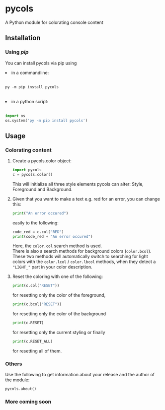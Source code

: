 # pycols
A Python module for colorating console content
## Installation
### Using *pip*
You can install pycols via pip using
<li>in a commandline:</li><br/>

```
py -m pip install pycols
```
<br/>
<li>in a python script:</li><br/>

```python
import os
os.system('py -m pip install pycols')
```
## Usage
### Colorating content
<ol>
<li>Create a pycols.color object:

```python
import pycols
c = pycols.color()
```
This will initialize all three style elements pycols can alter: Style, Foreground and Background.</li>
<li>Given that you want to make a text e.g. red for an error, you can change this:

```python
print("An error occured")
```
easily to the following:
```python
code_red = c.col("RED")
print(code_red + "An error occured")
```
Here, the <code>color.col</code> search method is used.<br/>
There is also a search methods for background colors (<code>color.bcol</code>).<br/>
These two methods will automatically switch to searching for light colors with the <code>color.lcol</code> / <code>color.lbcol</code> methods,
when they detect a <code>"LIGHT_"</code> part in your color description.</li>
<li>Reset the coloring with one of the following:

```python
print(c.col("RESET"))
```
for resetting only the color of the foreground,
```python
print(c.bcol("RESET"))
```
for resetting only the color of the background
```python
print(c.RESET)
```
for resetting only the current styling or finally
```python
print(c.RESET_ALL)
```
for resetting all of them.

</ol>

### Others
Use the following to get information about your release and the author of the module:
```python
pycols.about()
```
### More coming soon
